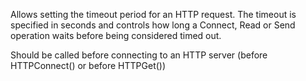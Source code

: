 ﻿Allows setting the timeout period for an HTTP request. The timeout is specified in seconds and controls how long a Connect, Read or Send operation waits before being considered timed out. 

Should be called before connecting to an HTTP server (before HTTPConnect() or before HTTPGet())